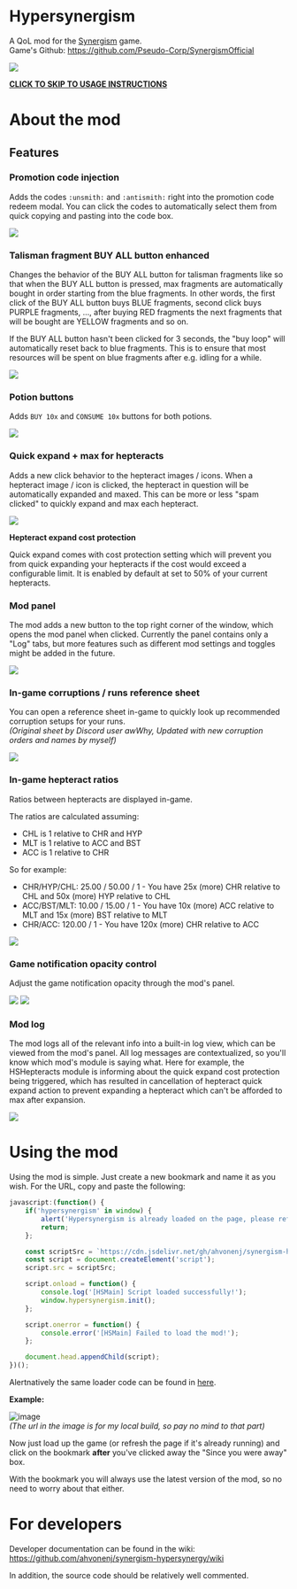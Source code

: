# Hypersynergism

A QoL mod for the [Synergism](https://synergism.cc/) game.  
Game's Github: https://github.com/Pseudo-Corp/SynergismOfficial

![](https://synergism.cc/Pictures/Default/icon.gif)

**[CLICK TO SKIP TO USAGE INSTRUCTIONS](#using-the-mod)**

# About the mod

## Features

### Promotion code injection

Adds the codes `:unsmith:` and `:antismith:` right into the promotion code redeem modal. You can click the codes to automatically select them from quick copying and pasting into the code box.

![](https://github.com/ahvonenj/synergism-hypersynergy/blob/main/doc/img/codes_sm.png?raw=true)

### Talisman fragment BUY ALL button enhanced

Changes the behavior of the BUY ALL button for talisman fragments like so that when the BUY ALL button is pressed, max fragments are automatically bought in order starting from the blue fragments. In other words, the first click of the BUY ALL button buys BLUE fragments, second click buys PURPLE fragments, ..., after buying RED fragments the next fragments that will be bought are YELLOW fragments and so on.

If the BUY ALL button hasn't been clicked for 3 seconds, the "buy loop" will automatically reset back to blue fragments. This is to ensure that most resources will be spent on blue fragments after e.g. idling for a while.

![](https://github.com/ahvonenj/synergism-hypersynergy/blob/main/doc/img/frags_sm.png?raw=true)

### Potion buttons

Adds `BUY 10x` and `CONSUME 10x` buttons for both potions.

![](https://github.com/ahvonenj/synergism-hypersynergy/blob/main/doc/img/potions_sm.png?raw=true)

### Quick expand + max for hepteracts

Adds a new click behavior to the hepteract images / icons. When a hepteract image / icon is clicked, the hepteract in question will be automatically expanded and maxed. This can be more or less "spam clicked" to quickly expand and max each hepteract.

**![](https://github.com/ahvonenj/synergism-hypersynergy/blob/main/doc/img/hepteracts_sm.png?raw=true)**

**Hepteract expand cost protection**

Quick expand comes with cost protection setting which will prevent you from quick expanding your hepteracts if the cost would exceed a configurable limit. It is enabled by default at set to 50% of your current hepteracts.

### Mod panel

The mod adds a new button to the top right corner of the window, which opens the mod panel when clicked. Currently the panel contains only a "Log" tabs, but more features such as different mod settings and toggles might be added in the future.

![](https://github.com/ahvonenj/synergism-hypersynergy/blob/main/doc/img/panel_sm.png)

### In-game corruptions / runs reference sheet

You can open a reference sheet in-game to quickly look up recommended corruption setups for your runs.  
*(Original sheet by Discord user awWhy, Updated with new corruption orders and names by myself)*

![](https://github.com/ahvonenj/synergism-hypersynergy/blob/main/doc/img/ref_sheet_sm.png?raw=true)

### In-game hepteract ratios

Ratios between hepteracts are displayed in-game. 

The ratios are calculated assuming:

- CHL is 1 relative to CHR and HYP
- MLT is 1 relative to ACC and BST
- ACC is 1 relative to CHR

So for example:

- CHR/HYP/CHL: 25.00 / 50.00 / 1 - You have 25x (more) CHR relative to CHL and 50x (more) HYP relative to CHL
- ACC/BST/MLT: 10.00 / 15.00 / 1 - You have 10x (more) ACC relative to MLT and 15x (more) BST relative to MLT
- CHR/ACC: 120.00 / 1 - You have 120x (more) CHR relative to ACC

![](https://github.com/ahvonenj/synergism-hypersynergy/blob/main/doc/img/hept_ratios_sm.png?raw=true)

### Game notification opacity control

Adjust the game notification opacity through the mod's panel.

![](https://github.com/ahvonenj/synergism-hypersynergy/blob/main/doc/img/settings_sm.png?raw=true)
![](https://github.com/ahvonenj/synergism-hypersynergy/blob/main/doc/img/opacity_control_sm.png?raw=true)

### Mod log

The mod logs all of the relevant info into a built-in log view, which can be viewed from the mod's panel. All log messages are contextualized, so you'll know which mod's module is saying what. Here for example, the HSHepteracts module is informing about the quick expand cost protection being triggered, which has resulted in cancellation of hepteract quick expand action to prevent expanding a hepteract which can't be afforded to max after expansion.

![](https://github.com/ahvonenj/synergism-hypersynergy/blob/main/doc/img/log_sm.png?raw=true)

# Using the mod

Using the mod is simple. Just create a new bookmark and name it as you wish. For the URL, copy and paste the following:

```JavaScript
javascript:(function() {
    if('hypersynergism' in window) {
        alert('Hypersynergism is already loaded on the page, please refresh if you want to reload the mod');
        return;
    };

    const scriptSrc = `https://cdn.jsdelivr.net/gh/ahvonenj/synergism-hypersynergy@latest/release/mod/hypersynergism_release.js?r=${Math.floor(Math.random() * 1000000)}`;
    const script = document.createElement('script');
    script.src = scriptSrc;

    script.onload = function() {
        console.log('[HSMain] Script loaded successfully!');
        window.hypersynergism.init();
    };

    script.onerror = function() {
        console.error('[HSMain] Failed to load the mod!');
    };

    document.head.appendChild(script);
})();
```

Alertnatively the same loader code can be found in [here](https://github.com/ahvonenj/synergism-hypersynergy/blob/main/release/loader/loader.js).

**Example:**

![image](https://github.com/ahvonenj/synergism-hypersynergy/blob/main/doc/img/loader_bookmark.png?raw=true)  
*(The url in the image is for my local build, so pay no mind to that part)*

Now just load up the game (or refresh the page if it's already running) and click on the bookmark **after** you've clicked away the "Since you were away" box.

With the bookmark you will always use the latest version of the mod, so no need to worry about that either.

# For developers

Developer documentation can be found in the wiki: https://github.com/ahvonenj/synergism-hypersynergy/wiki

In addition, the source code should be relatively well commented.
